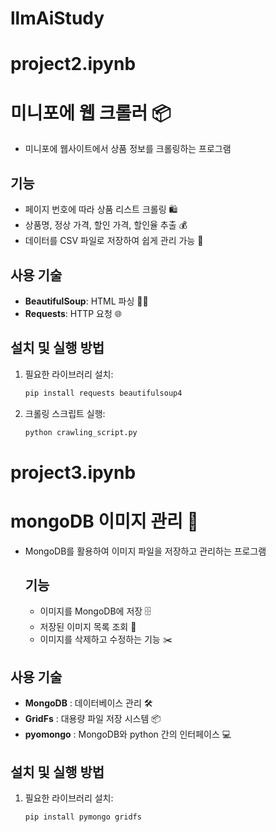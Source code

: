 # llmAiStudy


# project2.ipynb
# 미니포에 웹 크롤러 📦

- 미니포에 웹사이트에서 상품 정보를 크롤링하는 프로그램

## 기능
- 페이지 번호에 따라 상품 리스트 크롤링 🛍️
- 상품명, 정상 가격, 할인 가격, 할인율 추출 💰
- 데이터를 CSV 파일로 저장하여 쉽게 관리 가능 💾

## 사용 기술
- **BeautifulSoup**: HTML 파싱 🧑‍💻
- **Requests**: HTTP 요청 🌐

## 설치 및 실행 방법
1. 필요한 라이브러리 설치:
    ```bash
    pip install requests beautifulsoup4
    ```
2. 크롤링 스크립트 실행:
    ```bash
    python crawling_script.py
    ```


# project3.ipynb
# mongoDB 이미지 관리 📸

- MongoDB를 활용하여 이미지 파일을 저장하고 관리하는 프로그램

  ## 기능
  - 이미지를 MongoDB에 저장 🗄️
  - 저장된 이미지 목록 조회 📝
  - 이미지를 삭제하고 수정하는 기능 ✂️

 ## 사용 기술
 - **MongoDB** : 데이터베이스 관리  🛠️
 - **GridFs** :  대용량 파일 저장 시스템 📦
 - **pyomongo** : MongoDB와 python 간의 인터페이스 💻

## 설치 및 실행 방법
1. 필요한 라이브러리 설치:
    ```bash
    pip install pymongo gridfs

    ```
